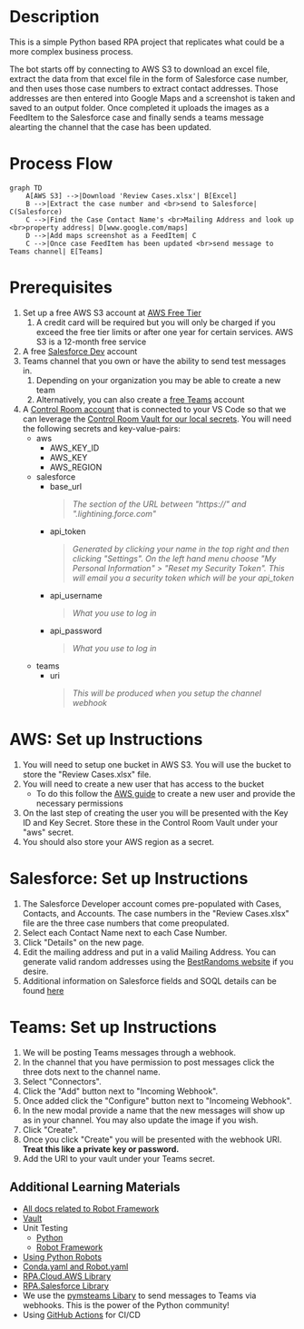 # Description

This is a simple Python based RPA project that replicates what could be a more complex business process.

The bot starts off by connecting to AWS S3 to download an excel file, extract the data from that excel file in the form of Salesforce case number, and then uses those case numbers to extract contact addresses. Those addresses are then entered into Google Maps and a screenshot is taken and saved to an output folder. Once completed it uploads the images as a FeedItem to the Salesforce case and finally sends a teams message alearting the channel that the case has been updated.

# Process Flow

```mermaid
graph TD
    A[AWS S3] -->|Download 'Review Cases.xlsx'| B[Excel]
    B -->|Extract the case number and <br>send to Salesforce| C(Salesforce)
    C -->|Find the Case Contact Name's <br>Mailing Address and look up <br>property address| D[www.google.com/maps]
    D -->|Add maps screenshot as a FeedItem| C
    C -->|Once case FeedItem has been updated <br>send message to Teams channel| E[Teams]
```

# Prerequisites

1. Set up a free AWS S3 account at [AWS Free Tier](https://aws.amazon.com/free/?all-free-tier.sort-by=item.additionalFields.SortRank&all-free-tier.sort-order=asc&awsf.Free%20Tier%20Types=*all&awsf.Free%20Tier%20Categories=*all)
   1. A credit card will be required but you will only be charged if you exceed the free tier limits or after one year for certain services. AWS S3 is a 12-month free service
1. A free [Salesforce Dev](https://developer.salesforce.com/signup) account
1. Teams channel that you own or have the ability to send test messages in.
   1. Depending on your organization you may be able to create a new team
   1. Alternatively, you can also create a [free Teams](https://support.microsoft.com/en-us/office/sign-up-for-teams-free-classic-70aaf044-b872-4c32-ac47-362ab29ebbb1) account
1. A [Control Room account](https://cloud.robocorp.com/) that is connected to your VS Code so that we can leverage the [Control Room Vault for our local secrets](https://robocorp.com/docs/developer-tools/visual-studio-code/extension-features#connecting-to-control-room-vault). You will need the following secrets and key-value-pairs:
   - aws
     - AWS_KEY_ID
     - AWS_KEY
     - AWS_REGION
   - salesforce
     - base_url
       > _The section of the URL between "https://" and ".lightining.force.com"_
     - api_token
       > _Generated by clicking your name in the top right and then clicking "Settings". On the left hand menu choose "My Personal Information" > "Reset my Security Token". This will email you a security token which will be your api_token_
     - api_username
       > _What you use to log in_
     - api_password
       > _What you use to log in_
   - teams
     - uri
       > _This will be produced when you setup the channel webhook_

# AWS: Set up Instructions

1. You will need to setup one bucket in AWS S3. You will use the bucket to store the "Review Cases.xlsx" file.
1. You will need to create a new user that has access to the bucket
   - To do this follow the [AWS guide](https://docs.aws.amazon.com/IAM/latest/UserGuide/id_users_create.html) to create a new user and provide the necessary permissions
1. On the last step of creating the user you will be presented with the Key ID and Key Secret. Store these in the Control Room Vault under your "aws" secret.
1. You should also store your AWS region as a secret.

# Salesforce: Set up Instructions

1. The Salesforce Developer account comes pre-populated with Cases, Contacts, and Accounts. The case numbers in the "Review Cases.xlsx" file are the three case numbers that come preopulated.
1. Select each Contact Name next to each Case Number.
1. Click "Details" on the new page.
1. Edit the mailing address and put in a valid Mailing Address. You can generate valid random addresses using the [BestRandoms website](https://www.bestrandoms.com/random-address) if you desire.
1. Additional information on Salesforce fields and SOQL details can be found [here](https://developer.salesforce.com/docs/atlas.en-us.sfFieldRef.meta/sfFieldRef/salesforce_field_reference_Case.htm)

# Teams: Set up Instructions

1. We will be posting Teams messages through a webhook.
1. In the channel that you have permission to post messages click the three dots next to the channel name.
1. Select "Connectors".
1. Click the "Add" button next to "Incoming Webhook".
1. Once added click the "Configure" button next to "Incomeing Webhook".
1. In the new modal provide a name that the new messages will show up as in your channel. You may also update the image if you wish.
1. Click "Create".
1. Once you click "Create" you will be presented with the webhook URI. **Treat this like a private key or password.**
1. Add the URI to your vault under your Teams secret.

## Additional Learning Materials

- [All docs related to Robot Framework](https://robocorp.com/docs/languages-and-frameworks/robot-framework)
- [Vault](https://robocorp.com/docs/development-guide/variables-and-secrets/vault)
- Unit Testing
  - [Python](https://robocorp.com/docs/development-guide/qa-and-best-practices/unit-testing-with-python)
  - [Robot Framework](https://robocorp.com/docs/development-guide/qa-and-best-practices/unit-testing-with-robot-framework)
- [Using Python Robots](https://robocorp.com/docs/development-guide/qa-and-best-practices/python-robots)
- [Conda.yaml and Robot.yaml](https://robocorp.com/docs/setup/installing-python-package-dependencies)
- [RPA.Cloud.AWS Library](https://robocorp.com/docs/libraries/rpa-framework/rpa-cloud-aws)
- [RPA.Salesforce Library](https://robocorp.com/docs/libraries/rpa-framework/rpa-salesforce)
- We use the [pymsteams Libary](https://pypi.org/project/pymsteams/) to send messages to Teams via webhooks. This is the power of the Python community!
- Using [GitHub Actions](https://robocorp.com/docs/development-guide/integrations/github-actions-integration) for CI/CD